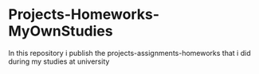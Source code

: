 # Projects-Homeworks-MyOwnStudies

In this repository i publish the projects-assignments-homeworks that i did during my studies at university
